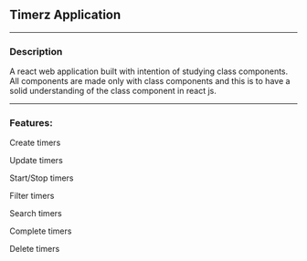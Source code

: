 <h2>Timerz Application</h2>

<hr/>

<h3>Description</h3>
<p>A react web application built with intention of studying class components.
    All components are made only with class components and this is to have a solid understanding 
    of the class component in react js.
</p>

<hr/>

<h3>Features:</h3>
<p>Create timers</p>
<p>Update timers</p>
<p>Start/Stop timers</p>
<p>Filter timers</p>
<p>Search timers</p>
<p>Complete timers</p>
<p>Delete timers</p>

